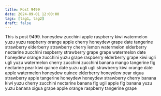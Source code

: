 ```yaml
---
title: Post 9499
date: 2024-09-01 12:00:00
tags: [tag1, tag2]
draft: false
---
```

This is post 9499.
honeydew
zucchini
apple
raspberry
kiwi
watermelon
yuzu
yuzu
raspberry
orange
apple
cherry
honeydew
grape
date
tangerine
strawberry
elderberry
strawberry
cherry
lemon
watermelon
elderberry
nectarine
zucchini
raspberry
strawberry
grape
grape
watermelon
date
honeydew
orange
zucchini
yuzu
grape
raspberry
elderberry
grape
kiwi
ugli
ugli
yuzu
watermelon
cherry
zucchini
zucchini
banana
mango
tangerine
fig
nectarine
pear
kiwi
quince
date
yuzu
ugli
ugli
strawberry
kiwi
orange
date
apple
watermelon
honeydew
quince
elderberry
honeydew
pear
xigua
strawberry
apple
tangerine
honeydew
honeydew
strawberry
cherry
banana
kiwi
yuzu
cherry
zucchini
nectarine
banana
fig
ugli
apple
fig
banana
yuzu
yuzu
banana
xigua
grape
apple
orange
raspberry
tangerine
grape
